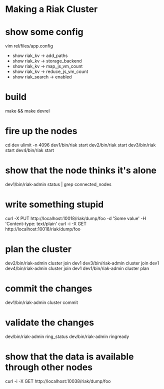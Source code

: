 Making a Riak Cluster
=====================

# show some config
vim rel/files/app.config
  - show riak_kv -> add_paths
  - show riak_kv -> storage_backend
  - show riak_kv -> map_js_vm_count
  - show riak_kv -> reduce_js_vm_count
  - show riak_search -> enabled

# build
make && make devrel

# fire up the nodes
cd dev
ulimit -n 4096
dev1/bin/riak start
dev2/bin/riak start
dev3/bin/riak start
dev4/bin/riak start

# show that the node thinks it's alone
dev1/bin/riak-admin status | grep connected_nodes

# write something stupid
curl -X PUT http://localhost:10018/riak/dump/foo -d 'Some value' -H 'Content-type: text/plain'
curl -i -X GET http://localhost:10018/riak/dump/foo

# plan the cluster
dev2/bin/riak-admin cluster join dev1
dev3/bin/riak-admin cluster join dev1
dev4/bin/riak-admin cluster join dev1
dev1/bin/riak-admin cluster plan

# commit the changes
dev1/bin/riak-admin cluster commit

# validate the changes
dev/bin/riak-admin ring_status
dev/bin/riak-admin ringready

# show that the data is available through other nodes
curl -i -X GET http://localhost:10038/riak/dump/foo

